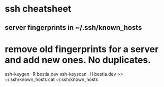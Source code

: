 # ssh cheatsheet

## server fingerprints in ~/.ssh/known_hosts

# remove old fingerprints for a server and add new ones. No duplicates.
ssh-keygen -R bestia.dev
ssh-keyscan -H bestia.dev >> ~/.ssh/known_hosts
cat ~/.ssh/known_hosts

